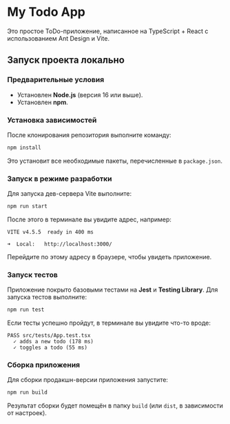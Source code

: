
# My Todo App

Это простое ToDo-приложение, написанное на TypeScript + React с использованием Ant Design и Vite.

## Запуск проекта локально

### Предварительные условия

- Установлен **Node.js** (версия 16 или выше).
- Установлен **npm**.

### Установка зависимостей

После клонирования репозитория выполните команду:

```bash
npm install
```

Это установит все необходимые пакеты, перечисленные в `package.json`.

### Запуск в режиме разработки

Для запуска дев-сервера Vite выполните:

```bash
npm run start
```

После этого в терминале вы увидите адрес, например:

```
VITE v4.5.5  ready in 400 ms

➜  Local:   http://localhost:3000/
```

Перейдите по этому адресу в браузере, чтобы увидеть приложение.

### Запуск тестов

Приложение покрыто базовыми тестами на **Jest** и **Testing Library**. Для запуска тестов выполните:

```bash
npm run test
```

Если тесты успешно пройдут, в терминале вы увидите что-то вроде:

```
PASS src/tests/App.test.tsx
  ✓ adds a new todo (178 ms)
  ✓ toggles a todo (55 ms)
```

### Сборка приложения

Для сборки продакшн-версии приложения запустите:

```bash
npm run build
```

Результат сборки будет помещён в папку `build` (или `dist`, в зависимости от настроек).
